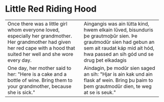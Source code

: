 # Little Red Riding Hood

<table>
<tr>
	<td>Once there was a little girl whom everyone loved, especially her grandmother. Her grandmother had given her red cape with a hood that suited her well and she wore every day. </td>
	<td>Aingangis was ain lütta kind, hwem elkain lűved, bisunduris þe grautmoþŭr sien. Þe grautmodŭr sien had gebun an sem ait raudat káp mid ait hód, hwa passed an sih gód und se drug þet elkadagis</td>
</tr>
<tr>
	<td>One day, her mother said to her: "Here is a cake and a bottle of wine. Bring them to your grandmother, because she is sick."</td>
	<td>Aindagin, þe modŭr sien saged an sih: "Hjar is ain kak und ain flask af wein. Bring þu þaim to þem grautmodŭr dien, te weg at se is seuk."</td>
</tr>
</table>
